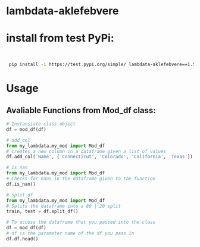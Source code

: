 # lambdata-aklefebvere

# install from test PyPi:

```sh


 pip install -i https://test.pypi.org/simple/ lambdata-aklefebvere==1.5


 ```

# Usage
## Avaliable Functions from Mod_df class:
```py
# Instansiate class object
df = mod_df(df)
```

 ```py
 # add_col
 from my_lambdata.my_mod import Mod_df
 # creates a new column in a dataframe given a list of values
 df.add_col('Name', ['Connecticut', 'Colorado', 'California', 'Texas'])
 ```

 ```py
 # is_nan
 from my_lambdata.my_mod import Mod_df
 # Checks for nans in the dataframe given to the function
 df.is_nan()
 ```

 ```py
 # split_df
 from my_lambdata.my_mod import Mod_df
 # Splits the dataframe into a 80 | 20 split
 train, test = df.split_df()
 ```

  ```py
 # To access the dataframe that you passed into the class
 df = mod_df(df)
 # df is the parameter name of the df you pass in
 df.df.head()
 ```